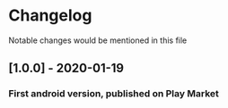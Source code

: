 # Changelog
Notable changes would be mentioned in this file

## [1.0.0] - 2020-01-19
### First android version, published on Play Market
